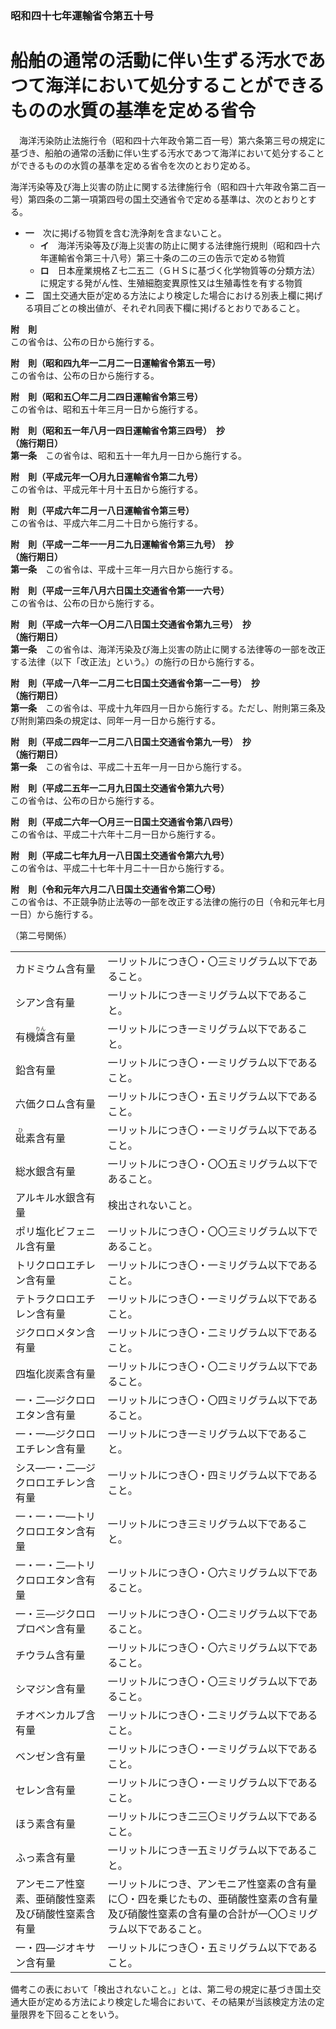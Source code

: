 ### 昭和四十七年運輸省令第五十号  
# 船舶の通常の活動に伴い生ずる汚水であつて海洋において処分することができるものの水質の基準を定める省令  
　海洋汚染防止法施行令（昭和四十六年政令第二百一号）第六条第三号の規定に基づき、船舶の通常の活動に伴い生ずる汚水であつて海洋において処分することができるものの水質の基準を定める省令を次のとおり定める。  
  
海洋汚染等及び海上災害の防止に関する法律施行令（昭和四十六年政令第二百一号）第四条の二第一項第四号の国土交通省令で定める基準は、次のとおりとする。  
* **一**　次に掲げる物質を含む洗浄剤を含まないこと。  
	* **イ**　海洋汚染等及び海上災害の防止に関する法律施行規則（昭和四十六年運輸省令第三十八号）第三十条の二の三の告示で定める物質  
	* **ロ**　日本産業規格Ｚ七二五二（ＧＨＳに基づく化学物質等の分類方法）に規定する発がん性、生殖細胞変異原性又は生殖毒性を有する物質  
* **二**　国土交通大臣が定める方法により検定した場合における別表上欄に掲げる項目ごとの検出値が、それぞれ同表下欄に掲げるとおりであること。  
  
**附　則**  
この省令は、公布の日から施行する。  
  
**附　則（昭和四九年一二月二一日運輸省令第五一号）**  
この省令は、公布の日から施行する。  
  
**附　則（昭和五〇年二月二四日運輸省令第三号）**  
この省令は、昭和五十年三月一日から施行する。  
  
**附　則（昭和五一年八月一四日運輸省令第三四号）　抄**  
**（施行期日）**  
**第一条**　この省令は、昭和五十一年九月一日から施行する。  
  
**附　則（平成元年一〇月九日運輸省令第二九号）**  
この省令は、平成元年十月十五日から施行する。  
  
**附　則（平成六年二月一八日運輸省令第三号）**  
この省令は、平成六年二月二十日から施行する。  
  
**附　則（平成一二年一一月二九日運輸省令第三九号）　抄**  
**（施行期日）**  
**第一条**　この省令は、平成十三年一月六日から施行する。  
  
**附　則（平成一三年八月六日国土交通省令第一一六号）**  
この省令は、公布の日から施行する。  
  
**附　則（平成一六年一〇月二八日国土交通省令第九三号）　抄**  
**（施行期日）**  
**第一条**　この省令は、海洋汚染及び海上災害の防止に関する法律等の一部を改正する法律（以下「改正法」という。）の施行の日から施行する。  
  
**附　則（平成一八年一二月二七日国土交通省令第一二一号）　抄**  
**（施行期日）**  
**第一条**　この省令は、平成十九年四月一日から施行する。ただし、附則第三条及び附則第四条の規定は、同年一月一日から施行する。  
  
**附　則（平成二四年一二月二八日国土交通省令第九一号）　抄**  
**（施行期日）**  
**第一条**　この省令は、平成二十五年一月一日から施行する。  
  
**附　則（平成二五年一二月九日国土交通省令第九六号）**  
この省令は、公布の日から施行する。  
  
**附　則（平成二六年一〇月三一日国土交通省令第八四号）**  
この省令は、平成二十六年十二月一日から施行する。  
  
**附　則（平成二七年九月一八日国土交通省令第六九号）**  
この省令は、平成二十七年十月二十一日から施行する。  
  
**附　則（令和元年六月二八日国土交通省令第二〇号）**  
この省令は、不正競争防止法等の一部を改正する法律の施行の日（令和元年七月一日）から施行する。  
  
（第二号関係）  

|||  
| --- | --- |  
|カドミウム含有量|一リットルにつき〇・〇三ミリグラム以下であること。|  
|シアン含有量|一リットルにつき一ミリグラム以下であること。|  
|有機<ruby>燐<rt>りん</rt></ruby>含有量|一リットルにつき一ミリグラム以下であること。|  
|鉛含有量|一リットルにつき〇・一ミリグラム以下であること。|  
|六価クロム含有量|一リットルにつき〇・五ミリグラム以下であること。|  
|<ruby>砒<rt>ひ</rt></ruby>素含有量|一リットルにつき〇・一ミリグラム以下であること。|  
|総水銀含有量|一リットルにつき〇・〇〇五ミリグラム以下であること。|  
|アルキル水銀含有量|検出されないこと。|  
|ポリ塩化ビフェニル含有量|一リットルにつき〇・〇〇三ミリグラム以下であること。|  
|トリクロロエチレン含有量|一リットルにつき〇・一ミリグラム以下であること。|  
|テトラクロロエチレン含有量|一リットルにつき〇・一ミリグラム以下であること。|  
|ジクロロメタン含有量|一リットルにつき〇・二ミリグラム以下であること。|  
|四塩化炭素含有量|一リットルにつき〇・〇二ミリグラム以下であること。|  
|一・二―ジクロロエタン含有量|一リットルにつき〇・〇四ミリグラム以下であること。|  
|一・一―ジクロロエチレン含有量|一リットルにつき一ミリグラム以下であること。|  
|シス―一・二―ジクロロエチレン含有量|一リットルにつき〇・四ミリグラム以下であること。|  
|一・一・一―トリクロロエタン含有量|一リットルにつき三ミリグラム以下であること。|  
|一・一・二―トリクロロエタン含有量|一リットルにつき〇・〇六ミリグラム以下であること。|  
|一・三―ジクロロプロペン含有量|一リットルにつき〇・〇二ミリグラム以下であること。|  
|チウラム含有量|一リットルにつき〇・〇六ミリグラム以下であること。|  
|シマジン含有量|一リットルにつき〇・〇三ミリグラム以下であること。|  
|チオベンカルブ含有量|一リットルにつき〇・二ミリグラム以下であること。|  
|ベンゼン含有量|一リットルにつき〇・一ミリグラム以下であること。|  
|セレン含有量|一リットルにつき〇・一ミリグラム以下であること。|  
|ほう素含有量|一リットルにつき二三〇ミリグラム以下であること。|  
|ふっ素含有量|一リットルにつき一五ミリグラム以下であること。|  
|アンモニア性窒素、亜硝酸性窒素及び硝酸性窒素含有量|一リットルにつき、アンモニア性窒素の含有量に〇・四を乗じたもの、亜硝酸性窒素の含有量及び硝酸性窒素の含有量の合計が一〇〇ミリグラム以下であること。|  
|一・四―ジオキサン含有量|一リットルにつき〇・五ミリグラム以下であること。|  
  
備考この表において「検出されないこと。」とは、第二号の規定に基づき国土交通大臣が定める方法により検定した場合において、その結果が当該検定方法の定量限界を下回ることをいう。  
